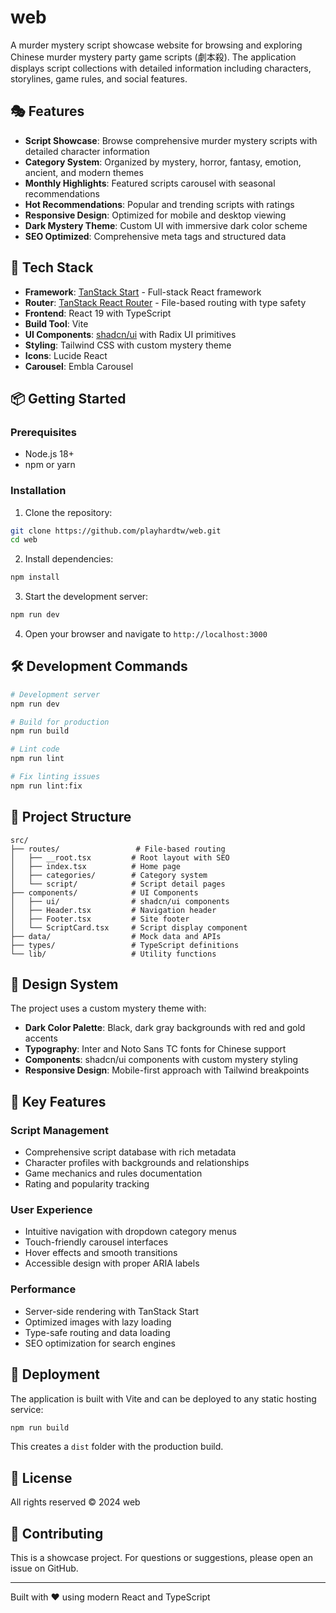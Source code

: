 # web

A murder mystery script showcase website for browsing and exploring Chinese murder mystery party game scripts (劇本殺). The application displays script collections with detailed information including characters, storylines, game rules, and social features.

## 🎭 Features

- **Script Showcase**: Browse comprehensive murder mystery scripts with detailed character information
- **Category System**: Organized by mystery, horror, fantasy, emotion, ancient, and modern themes
- **Monthly Highlights**: Featured scripts carousel with seasonal recommendations
- **Hot Recommendations**: Popular and trending scripts with ratings
- **Responsive Design**: Optimized for mobile and desktop viewing
- **Dark Mystery Theme**: Custom UI with immersive dark color scheme
- **SEO Optimized**: Comprehensive meta tags and structured data

## 🚀 Tech Stack

- **Framework**: [TanStack Start](https://tanstack.com/start) - Full-stack React framework
- **Router**: [TanStack React Router](https://tanstack.com/router) - File-based routing with type safety
- **Frontend**: React 19 with TypeScript
- **Build Tool**: Vite
- **UI Components**: [shadcn/ui](https://ui.shadcn.com/) with Radix UI primitives
- **Styling**: Tailwind CSS with custom mystery theme
- **Icons**: Lucide React
- **Carousel**: Embla Carousel

## 📦 Getting Started

### Prerequisites

- Node.js 18+ 
- npm or yarn

### Installation

1. Clone the repository:
```bash
git clone https://github.com/playhardtw/web.git
cd web
```

2. Install dependencies:
```bash
npm install
```

3. Start the development server:
```bash
npm run dev
```

4. Open your browser and navigate to `http://localhost:3000`

## 🛠️ Development Commands

```bash
# Development server
npm run dev

# Build for production
npm run build

# Lint code
npm run lint

# Fix linting issues
npm run lint:fix
```

## 📁 Project Structure

```
src/
├── routes/                 # File-based routing
│   ├── __root.tsx         # Root layout with SEO
│   ├── index.tsx          # Home page
│   ├── categories/        # Category system
│   └── script/            # Script detail pages
├── components/            # UI Components
│   ├── ui/                # shadcn/ui components
│   ├── Header.tsx         # Navigation header
│   ├── Footer.tsx         # Site footer
│   └── ScriptCard.tsx     # Script display component
├── data/                  # Mock data and APIs
├── types/                 # TypeScript definitions
└── lib/                   # Utility functions
```

## 🎨 Design System

The project uses a custom mystery theme with:

- **Dark Color Palette**: Black, dark gray backgrounds with red and gold accents
- **Typography**: Inter and Noto Sans TC fonts for Chinese support
- **Components**: shadcn/ui components with custom mystery styling
- **Responsive Design**: Mobile-first approach with Tailwind breakpoints

## 🌟 Key Features

### Script Management
- Comprehensive script database with rich metadata
- Character profiles with backgrounds and relationships
- Game mechanics and rules documentation
- Rating and popularity tracking

### User Experience
- Intuitive navigation with dropdown category menus
- Touch-friendly carousel interfaces
- Hover effects and smooth transitions
- Accessible design with proper ARIA labels

### Performance
- Server-side rendering with TanStack Start
- Optimized images with lazy loading
- Type-safe routing and data loading
- SEO optimization for search engines

## 🚢 Deployment

The application is built with Vite and can be deployed to any static hosting service:

```bash
npm run build
```

This creates a `dist` folder with the production build.

## 📄 License

All rights reserved © 2024 web

## 🤝 Contributing

This is a showcase project. For questions or suggestions, please open an issue on GitHub.

---

Built with ❤️ using modern React and TypeScript
